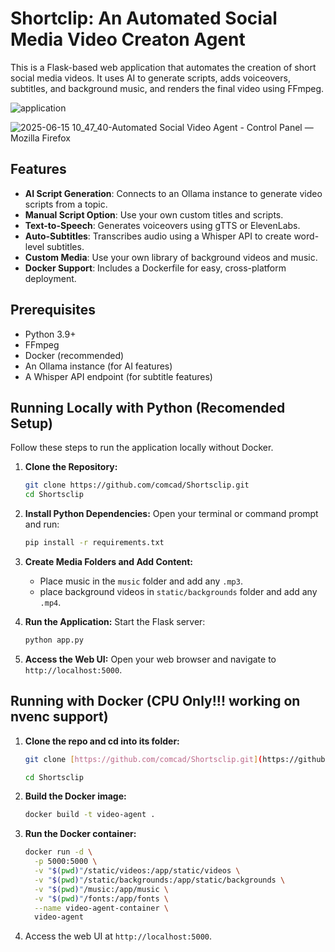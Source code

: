# Shortclip: An Automated Social Media Video Creaton Agent

This is a Flask-based web application that automates the creation of short social media videos. It uses AI to generate scripts, adds voiceovers, subtitles, and background music, and renders the final video using FFmpeg.

![application](https://github.com/user-attachments/assets/5313e315-d2fa-4525-99d2-46f31904a506)

![2025-06-15 10_47_40-Automated Social Video Agent - Control Panel — Mozilla Firefox](https://github.com/user-attachments/assets/50655f61-1211-47fe-b834-276daf138b53)


## Features

- **AI Script Generation**: Connects to an Ollama instance to generate video scripts from a topic.
- **Manual Script Option**: Use your own custom titles and scripts.
- **Text-to-Speech**: Generates voiceovers using gTTS or ElevenLabs.
- **Auto-Subtitles**: Transcribes audio using a Whisper API to create word-level subtitles.
- **Custom Media**: Use your own library of background videos and music.
- **Docker Support**: Includes a Dockerfile for easy, cross-platform deployment.

## Prerequisites

- Python 3.9+
- FFmpeg
- Docker (recommended)
- An Ollama instance (for AI features)
- A Whisper API endpoint (for subtitle features)

## Running Locally with Python (Recomended Setup)

Follow these steps to run the application locally without Docker.

1.  **Clone the Repository:**
    ```bash
    git clone https://github.com/comcad/Shortsclip.git
    cd Shortsclip
    ```

2.  **Install Python Dependencies:**
    Open your terminal or command prompt and run:
    ```bash
    pip install -r requirements.txt
    ```

3.  **Create Media Folders and Add Content:**
    * Place music in the `music` folder and add any `.mp3`.
    * place background videos in `static/backgrounds` folder and add any `.mp4`.

4.  **Run the Application:**
    Start the Flask server:
    ```bash
    python app.py
    ```

5.  **Access the Web UI:**
    Open your web browser and navigate to `http://localhost:5000`.
    

## Running with Docker (CPU Only!!! working on nvenc support)

1.  **Clone the repo and cd into its folder:**
    ```bash
    git clone [https://github.com/comcad/Shortsclip.git](https://github.com/comcad/Shortsclip.git)
    ```
    ```bash
    cd Shortsclip
    ```
    
2.  **Build the Docker image:**
    ```bash
    docker build -t video-agent .
    ```

3.  **Run the Docker container:**
    ```bash
    docker run -d \
      -p 5000:5000 \
      -v "$(pwd)"/static/videos:/app/static/videos \
      -v "$(pwd)"/static/backgrounds:/app/static/backgrounds \
      -v "$(pwd)"/music:/app/music \
      -v "$(pwd)"/fonts:/app/fonts \
      --name video-agent-container \
      video-agent
    ```

4.  Access the web UI at `http://localhost:5000`.

